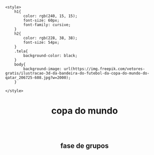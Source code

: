     <style>
        h1{
            color: rgb(240, 15, 15);
            font-size: 60px;
            font-family: cursive;
        }
        h2{
            color: rgb(228, 38, 38);
            font-size: 54px;
        }
        .tela{
            background-color: black;
        }
        body{
            background-image: url(https://img.freepik.com/vetores-gratis/ilustracao-3d-da-bandeira-do-futebol-da-copa-do-mundo-do-qatar_206725-608.jpg?w=2000);
        }

    </style>
</head>
<body>
    <center>
        <div class="tela">
       <h1>copa do mundo</h1>
          <br><br>
               <h2> fase de grupos</h2>
                   <br>
                </div>  
        </center>
</body>
</html>
